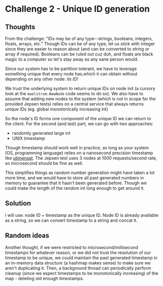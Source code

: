 # Challenge 2 - Unique ID generation

## Thoughts

From the challenge:  "IDs may be of any type--strings, booleans, integers, floats, arrays, etc."
Though IDs can be of any type, let us stick with integer since they are easier to reason about (and can be converted to string or array if required). Booleans can be ruled out cuz duh, and floats are black magic to a computer so let's stay away as any sane person would.

Since our system has to be partition tolerant, we have to leverage something unique that every node has,which it can obtain without depending on any other node: *its ID!*

We trust the underlying system to return unique IDs on node init (a cursory look at the `maelstrom.NewNode` code seems to do so). We also have  to assume that adding new nodes to the system (which is not in scope for the provided Jepsen tests) relies on a central service that always returns unique IDs (eg. global monotonically increasing  int)

So the node's ID forms one component of the unique ID we can return to the client. For the second (and last) part, we can go with two approaches:
* randomly generated large int
* UNIX timestamp

Though timestamp should work well in practice, as long as your system (OS, programming language) relies on a nanosecond precision timestamp like [utimensat](https://linux.die.net/man/2/utimensat). 
The Jepsen test uses 3 nodes at 1000 requests/second rate, so microsecond should be fine as well. 

This simplifies things as random number generation might have taken a lot more time, and we would have to store all past generated numbers in memory to guarantee that it hasn't been generated before. Though we could make the length of the random int long enough to get around it.

## Solution

I will use: node ID + timestamp as the unique ID. Node ID is already available as a string, so we can convert timestamp to a string and concat it.

## Random ideas 
Another thought, if we were restricted to microsecond/millisecond timestamps for whatever reason, or we did not trust the resolution of our timestamp to be unique, we could maintain the past generated timestamp in an in-memory data structure (a hashmap makes sense) to make sure we aren't duplicating it.
Then, a background thread can periodically perform cleanup (since we expect timestamps to be monotonically increasing) of the map - deleting old enough timestamps.